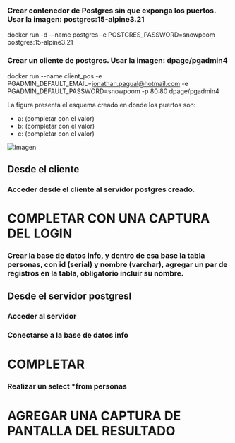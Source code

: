 ### Crear contenedor de Postgres sin que exponga los puertos. Usar la imagen: postgres:15-alpine3.21
docker run -d --name postgres -e POSTGRES_PASSWORD=snowpoom postgres:15-alpine3.21
### Crear un cliente de postgres. Usar la imagen: dpage/pgadmin4
docker run --name client_pos -e PGADMIN_DEFAULT_EMAIL=jonathan.pagual@hotmail.com -e PGADMIN_DEFAULT_PASSWORD=snowpoom -p 80:80 dpage/pgadmin4

La figura presenta el esquema creado en donde los puertos son:
- a: (completar con el valor)
- b: (completar con el valor)
- c: (completar con el valor)

![Imagen](esquema-2-ejercicio.PNG)

## Desde el cliente
### Acceder desde el cliente al servidor postgres creado.
# COMPLETAR CON UNA CAPTURA DEL LOGIN
### Crear la base de datos info, y dentro de esa base la tabla personas, con id (serial) y nombre (varchar), agregar un par de registros en la tabla, obligatorio incluir su nombre.

## Desde el servidor postgresl
### Acceder al servidor
### Conectarse a la base de datos info
# COMPLETAR
### Realizar un select *from personas
# AGREGAR UNA CAPTURA DE PANTALLA DEL RESULTADO
